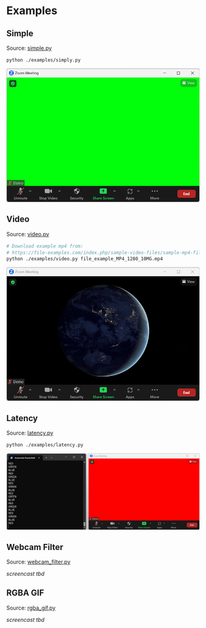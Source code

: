 # Examples

## Simple

Source: [simple.py](simple.py)

```sh
python ./examples/simply.py
```

![screencast of simple.py](screencasts/simple.gif)

## Video

Source: [video.py](video.py)

```sh
# Download example mp4 from:
# https://file-examples.com/index.php/sample-video-files/sample-mp4-files/
python ./examples/video.py file_example_MP4_1280_10MG.mp4
```

![screencast of video.py](screencasts/video.gif)

## Latency

Source: [latency.py](latency.py)

```sh
python ./examples/latency.py
```

![screencast of latency.py](screencasts/latency.gif)

## Webcam Filter

Source: [webcam_filter.py](webcam_filter.py)

*screencast tbd*

## RGBA GIF

Source: [rgba_gif.py](rgba_gif.py)

*screencast tbd*
